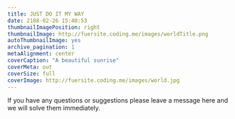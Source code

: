 ```yaml
---
title: JUST DO IT MY WAY
date: 2108-02-26 15:40:53
thumbnailImagePosition: right
thumbnailImage: http://fuersite.coding.me/images/worldTitle.png
autoThumbnailImage: yes
archive_pagination: 1
metaAlignment: center
coverCaption: "A beautiful sunrise"
coverMeta: out
coverSize: full
coverImage: http://fuersite.coding.me/images/world.jpg
---
```

<span style="font-size:14px;height:30px;">
If you have any questions or suggestions please leave a message here and we will solve them immediately.
</span>
<!-- more -->